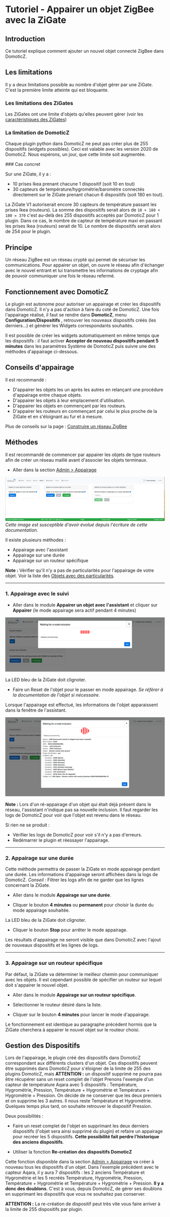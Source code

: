 # Tutoriel - Appairer un objet ZigBee avec la ZiGate


## Introduction

Ce tutoriel explique comment ajouter un nouvel objet connecté ZigBee dans DomoticZ.

## Les limitations

Il y a deux limitations possible au nombre d'objet gérer par une ZiGate. C'est la première limite atteinte qui est bloquante.

### Les limitations des ZiGates

Les ZiGates ont une limite d'objets qu'elles peuvent gérer (voir les [caractéristiques des ZiGates](Info_Caracteristiques-des-ZiGates.md#nombre-dobjet-limit%C3%A9))

### La limitation de DomoticZ

Chaque plugin python dans DomoticZ ne peut pas créer plus de 255 dispositifs (widgets possibles). Ceci est valable avec les version 2020 de DomoticZ. Nous espérons, un jour, que cette limite soit augmentée.

### Cas concret

Sur une ZiGate, il y a :

* 10 prises Ikea prenant chacune 1 dispositif (soit 10 en tout)
* 30 capteurs de température/hygrométrie/baromètre connectés directement sur le ZiGate prenant chacun 6 dispositifs (soit 180 en tout).

La ZiGate V1 autoriserait encore 30 capteurs de température passant les prises Ikea (routeurs). La somme des dispositifs serait alors de `10 + 180 + 180 = 370` c'est au-delà des 255 dispositifs acceptés par DomoticZ pour 1 plugin.
Dans ce cas, le nombre de capteur de température maxi en passant les prises Ikea (routeurs) serait de 10. Le nombre de dispositifs serait alors de 254 pour le plugin.

## Principe

Un réseau ZigBee est un réseau crypté qui permet de sécuriser les communications. Pour appairer un objet, on ouvre le réseau afin d'échanger avec le nouvel entrant et lui transmettre les informations de cryptage afin de pouvoir communiquer une fois le réseau refermé.


## Fonctionnement avec DomoticZ

Le plugin est autonome pour autoriser un appairage et créer les dispositifs dans DomoticZ. Il n'y a pas d'action à faire du coté de DomoticZ. Une fois l'appairage réalisé, il faut se rendre dans __DomoticZ__, menu __Configuration/Dispositifs__ , retrouver les nouveaux dispositifs créés (les derniers...) et générer les Widgets correspondants souhaités.

Il est possible de créer les widgets automatiquement en même temps que les dispositifs : il faut activer __Accepter de nouveau dispositifs pendant 5 minutes__ dans les paramètres Système de DomoticZ puis suivre une des méthodes d'appairage ci-dessous.

## Conseils d'appairage

Il est recommandé :

* D'appairer les objets les un après les autres en relançant une procédure d'appairage entre chaque objets.
* D'appairer les objets à leur emplacement d'utilisation.
* D'appairer les objets en commençant par les routeurs.
* D'appairer les routeurs en commençant par celui le plus proche de la ZiGate et en s'éloignant au fur et à mesure.

Plus de conseils sur la page : [Construire un réseau ZigBee](Tuto_Construire-un-reseau-ZigBee.md)


## Méthodes

Il est recommandé de commencer par appairer les objets de type routeurs afin de créer un réseau maillé avant d'associer les objets terminaux.

* Aller dans la section [Admin > Appairage](WebUI_Admin.md#appairage)

![FR_WebUI-Admin-Dispositif.png](Images/FR_WebUI-Admin-Appairage.png)
*Cette image est susceptible d'avoir évolué depuis l'écriture de cette documentation.*


Il existe plusieurs méthodes :

* Appairage avec l'assistant
* Appairage sur une durée
* Appairage sur un routeur spécifique

**Note :** Vérifier qu'il n'y a pas de particularités pour l'appairage de votre objet. Voir la liste des [Objets avec des particularités](Home.md#particularit%C3%A9s-de-certains-objets).

------------------------------------------------
### 1. Appairage avec le suivi

* Aller dans le module __Appairer un objet avec l'assistant__ et cliquer sur __Appairer__ (le mode appairage sera actif pendant 4 minutes)

![Assisted Provisioning: Start](../Images/Provisionning_2.png)

 La LED bleu de la ZiGate doit clignoter.

* Faire un Reset de l'objet pour le passer en mode appairage. *Se référer à la documentation de l'objet si nécessaire.*

 Lorsque l'appairage est effectué, les informations de l'objet apparaissent dans la fenêtre de l'assistant.

![Assisted Provisioning: Done](../Images/Provisionning_3.png)

**Note :** Lors d'un ré-appairage d'un objet qui était déjà présent dans le réseau, l'assistant n'indique pas sa nouvelle inclusion. Il faut regarder les logs de DomoticZ pour voir que l'objet est revenu dans le réseau.

Si rien ne se produit :

* Vérifier les logs de DomoticZ pour voir s'il n'y a pas d'erreurs.
* Redémarrer le plugin et réessayer l'appairage.


------------------------------------------------      
### 2. Appairage sur une durée

Cette méthode permettra de passer la ZiGate en mode appairage pendant une durée. Les informations d'appairage seront affichées dans la logs de DomoticZ.
*Conseil :* Filtrer les logs afin de ne garder que les lignes concernant la ZiGate.

* Aller dans le module __Appairage sur une durée__.

* Cliquer le bouton __4 minutes__ ou __permanent__ pour choisir la durée du mode appairage souhaitée.

 La LED bleu de la ZiGate doit clignoter.

 * Cliquer le bouton __Stop__ pour arrêter le mode appairage.

 Les résultats d'appairage ne seront visible que dans DomoticZ avec l'ajout de nouveaux dispositifs et les lignes de logs.


------------------------------------------------      
### 3. Appairage sur un routeur spécifique

Par défaut, la ZiGate va déterminer le meilleur chemin pour communiquer avec les objets. Il est cependant possible de spécifier un routeur sur lequel doit s'appairer le nouvel objet.

* Aller dans le module __Appairage sur un routeur spécifique__.

* Sélectionner le routeur désiré dans la liste.

* Cliquer sur le bouton __4 minutes__ pour lancer le mode d'appairage.

Le fonctionnement est identique au paragraphe précédent hormis que la ZiGate cherchera à appairer le nouvel objet sur le routeur choisi.

## Gestion des Dispositifs

Lors de l'appairage, le plugin créé des dispositifs dans DomoticZ correspondant aux différents clusters d'un objet. Ces dispositifs peuvent être supprimés dans DomoticZ pour s'éloigner de la limite de 255 des plugins DomoticZ, mais __ATTENTION :__ un dispositif supprimé ne pourra pas être récupérer sans un reset complet de l'objet
Prenons l'exemple d'un capteur de température Aqara avec 5 dispositifs : Température, Hygrométrie, Pression, Température + Hygrométrie et Température + Hygrométrie + Pression. On décide de ne conserver que les deux premiers et on supprime les 3 autres. Il nous reste Température et Hygrométrie.
Quelques temps plus tard, on souhaite retrouver le dispositif Pression.

Deux possibilités :

* Faire un reset complet de l'objet en supprimant les deux derniers dispositifs (l'objet sera ainsi supprimé du plugin) et refaire un appairage pour recréer les 5 dispositifs.
__Cette possibilité fait perdre l'historique des anciens dispositifs__.

* Utiliser la fonction __Re-création des dispositifs DomoticZ__

Cette fonction disponible dans la section [Admin > Appairage](WebUI_Admin.md#appairage) va créer à nouveau tous les dispositifs d'un objet.
Dans l'exemple précédent avec le capteur Aqara, il y aura  7 dispositifs : les 2 anciens Température et Hygrométrie et les 5 recréés Température, Hygrométrie, Pression, Température + Hygrométrie et Température + Hygrométrie + Pression. __Il y a donc des doublons__. C'est à vous, depuis DomoticZ, de gérer ses doublons en supprimant les dispositifs que vous ne souhaitez pas conserver.

__ATTENTION :__ La re-création de dispositif peut très vite vous faire arriver à la limite de 255 dispositifs par plugin.
